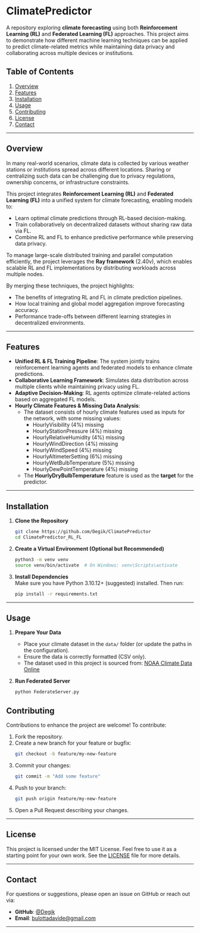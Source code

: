 # ClimatePredictor

A repository exploring **climate forecasting** using both **Reinforcement Learning (RL)** and **Federated Learning (FL)** approaches. This project aims to demonstrate how different machine learning techniques can be applied to predict climate-related metrics while maintaining data privacy and collaborating across multiple devices or institutions.

## Table of Contents
1. [Overview](#overview)
2. [Features](#features)
3. [Installation](#installation)
4. [Usage](#usage)
5. [Contributing](#contributing)
6. [License](#license)
7. [Contact](#contact)

---

## Overview

In many real-world scenarios, climate data is collected by various weather stations or institutions spread across different locations. Sharing or centralizing such data can be challenging due to privacy regulations, ownership concerns, or infrastructure constraints.

This project integrates **Reinforcement Learning (RL)** and **Federated Learning (FL)** into a unified system for climate forecasting, enabling models to:
- Learn optimal climate predictions through RL-based decision-making.
- Train collaboratively on decentralized datasets without sharing raw data via FL.
- Combine RL and FL to enhance predictive performance while preserving data privacy.

To manage large-scale distributed training and parallel computation efficiently, the project leverages the **Ray framework** (2.40v), which enables scalable RL and FL implementations by distributing workloads across multiple nodes.

By merging these techniques, the project highlights:
- The benefits of integrating RL and FL in climate prediction pipelines.
- How local training and global model aggregation improve forecasting accuracy.
- Performance trade-offs between different learning strategies in decentralized environments.

---

## Features

- **Unified RL & FL Training Pipeline**: The system jointly trains reinforcement learning agents and federated models to enhance climate predictions.
- **Collaborative Learning Framework**: Simulates data distribution across multiple clients while maintaining privacy using FL.
- **Adaptive Decision-Making**: RL agents optimize climate-related actions based on aggregated FL models.
- **Hourly Climate Features & Missing Data Analysis**:
  - The dataset consists of hourly climate features used as inputs for the network, with some missing values:
    - HourlyVisibility (4%) missing
    - HourlyStationPressure (4%) missing
    - HourlyRelativeHumidity (4%) missing
    - HourlyWindDirection (4%) missing
    - HourlyWindSpeed (4%) missing
    - HourlyAltimeterSetting (6%) missing
    - HourlyWetBulbTemperature (5%) missing
    - HourlyDewPointTemperature (4%) missing
  - The **HourlyDryBulbTemperature** feature is used as the **target** for the predictor.

---

## Installation

1. **Clone the Repository**  
   ```bash
   git clone https://github.com/Degik/ClimatePredictor
   cd ClimatePredictor_RL_FL
   ```

2. **Create a Virtual Environment (Optional but Recommended)**  
   ```bash
   python3 -m venv venv
   source venv/bin/activate  # On Windows: venv\Scripts\activate
   ```

3. **Install Dependencies**  
   Make sure you have Python 3.10.12+ (suggested) installed. Then run:
   ```bash
   pip install -r requirements.txt
   ```

---

## Usage

1. **Prepare Your Data**  
   - Place your climate dataset in the `data/` folder (or update the paths in the configuration).
   - Ensure the data is correctly formatted (CSV only).
   - The dataset used in this project is sourced from: [NOAA Climate Data Online](https://www.ncdc.noaa.gov/cdo-web/datasets)

2. **Run Federated Server**  
   ```bash
   python FederateServer.py
   ```

## Contributing

Contributions to enhance the project are welcome! To contribute:

1. Fork the repository.
2. Create a new branch for your feature or bugfix:
   ```bash
   git checkout -b feature/my-new-feature
   ```
3. Commit your changes:
   ```bash
   git commit -m "Add some feature"
   ```
4. Push to your branch:
   ```bash
   git push origin feature/my-new-feature
   ```
5. Open a Pull Request describing your changes.

---

## License

This project is licensed under the MIT License. Feel free to use it as a starting point for your own work. See the [LICENSE](LICENSE) file for more details.

---

## Contact

For questions or suggestions, please open an issue on GitHub or reach out via:
- **GitHub**: [@Degik](https://github.com/Degik)
- **Email**: [bulottadavide@gmail.com](mailto:bulottadavide@gmail.com)

---
